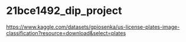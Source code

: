 # 21bce1492_dip_project
https://www.kaggle.com/datasets/gpiosenka/us-license-plates-image-classification?resource=download&select=plates
